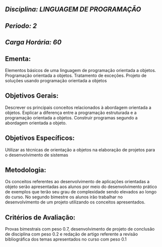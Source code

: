 ## *Disciplina: _LINGUAGEM DE PROGRAMAÇÃO_*
## *Periodo: _2_*
## *Carga Horária: _60_*
 
## Ementa:
Elementos básicos de uma linguagem de programação orientada a objetos. Programação orientada a objetos. Tratamento de exceções. Projeto de soluções usando programação orientada a objetos
 
## Objetivos Gerais:
Descrever os principais conceitos relacionados à abordagem orientada a objetos. Explicar a diferença entre a programação estruturada e a programação orientada a objetos. Construir programas segundo a abordagem orientada a objeto.
 
## Objetivos Específicos:
Utilizar as técnicas de orientação a objetos na elaboração de projetos para o desenvolvimento de sistemas
 
## Metodologia:
Os conceitos referentes ao desenvolvimento de aplicações orientadas a objeto serão apresentadas aos alunos por meio do desenvolvimento prático de exemplos que terão seu grau de complexidade sendo elevados ao longo do curso. No segundo bimestre os alunos irão trabalhar no desenvolvimento de um projeto utilizando os conceitos apresentados.
 
## Critérios de Avaliação:
Provas bimestrais com peso 0.7, desenvolvimento de projeto de conclusão de disciplina com peso 0.2 e redação de artigo referente a revisão bibliográfica dos temas apresentados no curso com peso 0.1